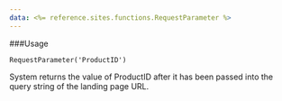 ```yaml
---
data: <%= reference.sites.functions.RequestParameter %>
---
```

###Usage
```
RequestParameter('ProductID')
```
System returns the value of ProductID after it has been passed into the query string of the landing page URL.